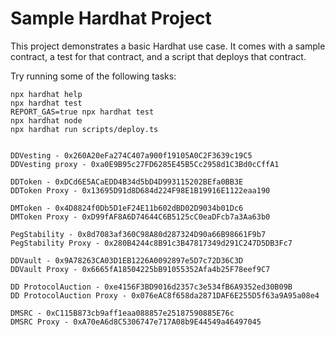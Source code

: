 # Sample Hardhat Project

This project demonstrates a basic Hardhat use case. It comes with a sample contract, a test for that contract, and a script that deploys that contract.

Try running some of the following tasks:

```shell
npx hardhat help
npx hardhat test
REPORT_GAS=true npx hardhat test
npx hardhat node
npx hardhat run scripts/deploy.ts


DDVesting - 0x260A20eFa274C407a900f19105A0C2F3639c19C5
DDVesting proxy - 0xa0E9B95c27FD6285E45B5Cc2958d1C3Bd0cCffA1

DDToken - 0xDCd6E5ACaEDD4B34d5bD4D993115202BEfa0BB3E
DDToken Proxy - 0x13695D91d8D684d224F98E1B19916E1122eaa190

DMToken - 0x4D8824f0Db5D1eF24E11b602dBD02D9034b01Dc6
DMToken Proxy - 0xD99fAF8A6D74644C6B5125cC0eaDFcb7a3Aa63b0

PegStability - 0x8d7083af360C98A80d287324D90a66B98661F9b7
PegStability Proxy - 0x280B4244c8B91c3B47817349d291C247D5DB3Fc7

DDVault - 0x9A78263CA03D1EB1226A0092897e5D7c72D36C3D
DDVault Proxy - 0x6665fA18504225bB91055352Afa4b25F78eef9C7

DD ProtocolAuction - 0xe4156F3BD9016d2357c3e534fB6A9352ed30B09B
DD ProtocolAuction Proxy - 0x076eAC8f658da2871DAF6E255D5f63a9A95a08e4

DMSRC - 0xC115B873cb9aff1eaa088857e25187590885E76c
DMSRC Proxy - 0xA70eA6d8C5306747e717A08b9E44549a46497045
```
